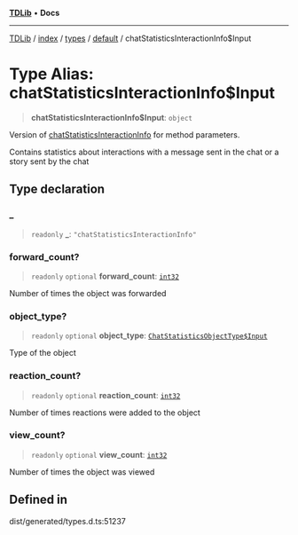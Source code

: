 [**TDLib**](../../../../../../README.md) • **Docs**

***

[TDLib](../../../../../../modules.md) / [index](../../../../../README.md) / [types](../../../README.md) / [default](../README.md) / chatStatisticsInteractionInfo$Input

# Type Alias: chatStatisticsInteractionInfo$Input

> **chatStatisticsInteractionInfo$Input**: `object`

Version of [chatStatisticsInteractionInfo](chatStatisticsInteractionInfo-1.md) for method parameters.

Contains statistics about interactions with a message sent in the chat or a story sent by the chat

## Type declaration

### \_

> `readonly` **\_**: `"chatStatisticsInteractionInfo"`

### forward\_count?

> `readonly` `optional` **forward\_count**: [`int32`](int32-1.md)

Number of times the object was forwarded

### object\_type?

> `readonly` `optional` **object\_type**: [`ChatStatisticsObjectType$Input`](ChatStatisticsObjectType$Input.md)

Type of the object

### reaction\_count?

> `readonly` `optional` **reaction\_count**: [`int32`](int32-1.md)

Number of times reactions were added to the object

### view\_count?

> `readonly` `optional` **view\_count**: [`int32`](int32-1.md)

Number of times the object was viewed

## Defined in

dist/generated/types.d.ts:51237
